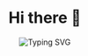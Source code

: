 <div align="center">
  <h1>Hi there 👋</h1>
</div>
<div align="center">
  <img src="https://readme-typing-svg.demolab.com?font=Fira+Code&pause=1000&color=BE60F7&background=E447FF00&center=true&vCenter=true&random=true&width=435&lines=(Web)+Developer+since+10%2B+years;Beginner+VRChat+Creator;Virtual+Reality+Enjoyer" alt="Typing SVG" />
</div>

<!--
**naightee/naightee** is a ✨ _special_ ✨ repository because its `README.md` (this file) appears on your GitHub profile.

Here are some ideas to get you started:

- 🔭 I’m currently working on ...
- 🌱 I’m currently learning ...
- 👯 I’m looking to collaborate on ...
- 🤔 I’m looking for help with ...
- 💬 Ask me about ...
- 📫 How to reach me: ...
- 😄 Pronouns: ...
- ⚡ Fun fact: ...
-->
